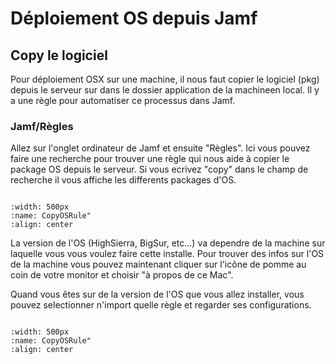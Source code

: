# Déploiement OS depuis Jamf

## Copy le logiciel

Pour déploiement OSX sur une machine, il nous faut copier le logiciel (pkg) depuis le serveur sur dans le dossier application de la machineen local.
Il y a une règle pour automatiser ce processus dans Jamf.

### Jamf/Règles

Allez sur l'onglet ordinateur de Jamf et ensuite "Règles". Ici vous pouvez faire une recherche pour trouver une règle qui nous aide à copier le package OS depuis le serveur. Si vous ecrivez "copy" dans le champ de recherche il vous affiche les differents packages d'OS. 

```{image} images/copyOS.png

:width: 500px
:name: CopyOSRule"
:align: center
```

<p style="color: 'red'">La version de l'OS (HighSierra, BigSur, etc...) va dependre de la machine sur laquelle vous vous voulez faire cette installe. Pour trouver des infos sur l'OS de la machine vous pouvez maintenant cliquer sur l'icône de pomme au coin de votre monitor et choisir "à propos de ce Mac".</p>

Quand vous êtes sur de la version de l'OS que vous allez installer, vous pouvez selectionner n'import quelle règle et regarder ses configurations.

```{image} images/copyOS.png

:width: 500px
:name: CopyOSRule"
:align: center
```
